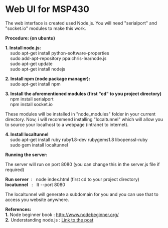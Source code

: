 Web UI for MSP430
=================

The web interface is created used Node.js. You will need "serialport" and "socket.io" modules to make this work.

<b>Procedure: (on ubuntu)</b>

<b>1. Install node.js: </b> <br>
&nbsp;&nbsp;&nbsp;&nbsp;sudo apt-get install python-software-properties <br>
&nbsp;&nbsp;&nbsp;&nbsp;sudo add-apt-repository ppa:chris-lea/node.js  <br>
&nbsp;&nbsp;&nbsp;&nbsp;sudo apt-get update  <br>
&nbsp;&nbsp;&nbsp;&nbsp;sudo apt-get install nodejs <br>

<b>2. Install npm (node package manager):</b> <br>
&nbsp;&nbsp;&nbsp;&nbsp;sudo apt-get install npm

<b>3. Install the aforementioned modules (first "cd" to you project directory)</b> <br>
&nbsp;&nbsp;&nbsp;&nbsp;npm install serialport  <br>
&nbsp;&nbsp;&nbsp;&nbsp;npm install socket.io  <br>

These modules will be installed in "node_modules" folder in your current directory. Now, i will recommend installing "localtunnel" which will allow you to source your localhost to a webpage (intranet to internet).

<b>4. Install localtunnel</b> <br>
&nbsp;&nbsp;&nbsp;&nbsp;sudo apt-get install ruby ruby1.8-dev rubygems1.8 libopenssl-ruby  <br>
&nbsp;&nbsp;&nbsp;&nbsp;sudo gem install localtunnel  <br>

<b>Running the server:</b>

The server will run on port 8080 (you can change this in the server.js file if required)

<b>Run server</b> &nbsp;:&nbsp;&nbsp;  node index.html  (first cd to your project directory) <br>
<b>locatunnel</b> &nbsp;&nbsp;:&nbsp;&nbsp;  lt --port 8080

The localtunnel will generate a subdomain for you and you can use that to access you website anywhere.

<b>References: <br></b>
<b>1.</b> Node beginner book : http://www.nodebeginner.org/ <br>
<b>2.</b> Understanding node.js : <a href= "http://debuggable.com/posts/understanding-node-js:4bd98440-45e4-4a9a-8ef7-0f7ecbdd56cb"> Link to the post </a>
